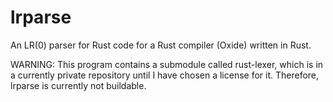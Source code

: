 lrparse
=======

An LR(0) parser for Rust code for a Rust compiler (Oxide) written in Rust.

WARNING: This program contains a submodule called rust-lexer, which is in a currently private repository until I have chosen a license for it.
Therefore, lrparse is currently not buildable.
